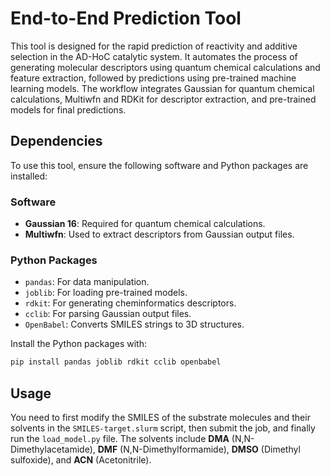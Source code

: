 # End-to-End Prediction Tool

This tool is designed for the rapid prediction of reactivity and additive selection in the AD-HoC catalytic system. It automates the process of generating molecular descriptors using quantum chemical calculations and feature extraction, followed by predictions using pre-trained machine learning models. The workflow integrates Gaussian for quantum chemical calculations, Multiwfn and RDKit for descriptor extraction, and pre-trained models for final predictions.

## Dependencies

To use this tool, ensure the following software and Python packages are installed:

### Software

- **Gaussian 16**: Required for quantum chemical calculations. 
- **Multiwfn**: Used to extract descriptors from Gaussian output files. 

### Python Packages

- `pandas`: For data manipulation.
- `joblib`: For loading pre-trained models.
- `rdkit`: For generating cheminformatics descriptors.
- `cclib`: For parsing Gaussian output files.
- `OpenBabel`: Converts SMILES strings to 3D structures.

Install the Python packages with:

```bash
pip install pandas joblib rdkit cclib openbabel
```

## Usage

You need to first modify the SMILES of the substrate molecules and their solvents in the `SMILES-target.slurm` script, then submit the job, and finally run the `load_model.py` file.
The solvents include **DMA** (N,N-Dimethylacetamide), **DMF** (N,N-Dimethylformamide), **DMSO** (Dimethyl sulfoxide), and **ACN** (Acetonitrile).
